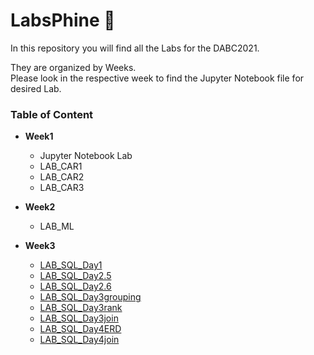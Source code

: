 # LabsPhine :fox_face:

In this repository you will find all the Labs for the DABC2021.

They are organized by Weeks.
<br>
Please look in the respective week to find the Jupyter Notebook file for desired Lab.


### Table of Content
- **Week1**
  - Jupyter Notebook Lab
  - LAB_CAR1
  - LAB_CAR2
  - LAB_CAR3

- **Week2**
  - LAB_ML

- **Week3**
  - [LAB_SQL_Day1](https://github.com/JosephineBiedermann/LabsPhine/blob/main/Week3/LAB_SQL_DAY1.sql)
  - [LAB_SQL_Day2.5](https://github.com/JosephineBiedermann/LabsPhine/blob/main/Week3/LAB_SQL_DAY2.5.sql)
  - [LAB_SQL_Day2.6](https://github.com/JosephineBiedermann/LabsPhine/blob/main/Week3/LAB_SQL_DAY2.6.sql)
  - [LAB_SQL_Day3grouping](https://github.com/JosephineBiedermann/LabsPhine/blob/main/Week3/LAB_SQL_DAY3grouping.sql)
  - [LAB_SQL_Day3rank](https://github.com/JosephineBiedermann/LabsPhine/blob/main/Week3/LAB_SQL_DAY3rank.sql)
  - [LAB_SQL_Day3join](https://github.com/JosephineBiedermann/LabsPhine/blob/main/Week3/LAB_SQL_DAY3join.sql)
  - [LAB_SQL_Day4ERD](https://github.com/JosephineBiedermann/LabsPhine/blob/main/Week3/LAB_SQL_DAY4ERD.pdf)
  - [LAB_SQL_Day4join](https://github.com/JosephineBiedermann/LabsPhine/blob/main/Week3/LAB_SQL_DAY4join.sql)
